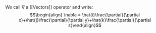 We call $\nabla$ a [[Vectors]] operator and write:
$$\begin{align} \nabla = \hat{i}\frac{\partial}{\partial x}+\hat{j}\frac{\partial}{\partial y}+\hat{k}\frac{\partial}{\partial z}\end{align}$$